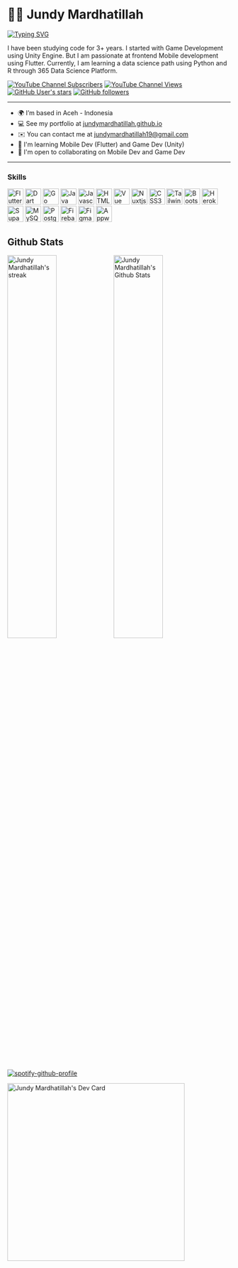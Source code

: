 <!-- Headers -->
# 🏄‍♂️ Jundy Mardhatillah
<p align="left">
  <!-- Typing SVG -->
  <a href="https://git.io/typing-svg"><img src="https://readme-typing-svg.demolab.com?font=Fira+Code&pause=1000&color=3AC5F7&width=435&lines=Full-stack+flutter+app+developer;3%2B+years+of+coding+experience;Always+learning+new+things" alt="Typing SVG" /></a>
</p>

<!-- About me -->
<p>I have been studying code for 3+ years. I started with Game Development using Unity Engine. But I am passionate at frontend Mobile development using Flutter. Currently, I am learning a data science path using Python and R through 365 Data Science Platform.</p>

<!-- Social Badges Section -->
<p align="left">
  <a href="https://www.youtube.com/channel/UCFANvLeJ0GWm5pmJiHZA8vg?sub_confirmation=1">
    <img alt="YouTube Channel Subscribers" title="Youtube Subscribers" src="https://staging.shields.io/youtube/channel/subscribers/UCFANvLeJ0GWm5pmJiHZA8vg?logo=youtube&style=for-the-badge"></a>

  <a href="https://www.youtube.com/channel/UCFANvLeJ0GWm5pmJiHZA8vg">
    <img alt="YouTube Channel Views" title="Youtube Views" src="https://staging.shields.io/youtube/channel/views/UCFANvLeJ0GWm5pmJiHZA8vg?logo=Youtube&style=for-the-badge"></a> 

  <a href="https://github.com/JundyMardhatillah?tab=repositories&sort=stargazers">
    <img alt="GitHub User's stars" title="Total stars on Github" src="https://staging.shields.io/github/stars/jundymardhatillah?logo=Github&style=for-the-badge"></a>

  <a href="https://github.com/JundyMardhatillah?tab=followers">
    <img alt="GitHub followers" title="Follow me on Github" src="https://staging.shields.io/github/followers/jundymardhatillah?logo=Github&style=for-the-badge"></a>

-----------------
* 🌍 I’m based in Aceh - Indonesia
* 💻 See my portfolio at [jundymardhatillah.github.io](https://jundymardhatillah.github.io/)
* ✉️ You can contact me at [jundymardhatillah19@gmail.com](mailto:jundymardhatillah19@gmail.com)
* 🧠 I'm learning Mobile Dev (Flutter) and Game Dev (Unity)
* 🤝 I'm open to collaborating on Mobile Dev and  Game Dev
-----------------
### Skills

<p align="left">
<a href="https://flutter.dev/" target="_blank" rel="noreferrer"><img src="https://raw.githubusercontent.com/danielcranney/readme-generator/main/public/icons/skills/flutter-colored.svg" width="36" height="36" alt="Flutter" /></a>
<a href="https://go.dev/doc/" target="_blank" rel="noreferrer"><img src="https://raw.githubusercontent.com/danielcranney/readme-generator/main/public/icons/skills/dart-colored.svg" width="36" height="36" alt="Dart" /></a>
<a href="https://go.dev/doc/" target="_blank" rel="noreferrer"><img src="https://raw.githubusercontent.com/danielcranney/readme-generator/main/public/icons/skills/go-colored.svg" width="36" height="36" alt="Go" /></a>
<a href="https://www.oracle.com/java/" target="_blank" rel="noreferrer"><img src="https://raw.githubusercontent.com/danielcranney/readme-generator/main/public/icons/skills/java-colored.svg" width="36" height="36" alt="Java" /></a>
<a href="https://developer.mozilla.org/en-US/docs/Web/JavaScript" target="_blank" rel="noreferrer"><img src="https://raw.githubusercontent.com/danielcranney/readme-generator/main/public/icons/skills/javascript-colored.svg" width="36" height="36" alt="Javascript" /></a>
<a href="https://developer.mozilla.org/en-US/docs/Glossary/HTML5" target="_blank" rel="noreferrer"><img src="https://raw.githubusercontent.com/danielcranney/readme-generator/main/public/icons/skills/html5-colored.svg" width="36" height="36" alt="HTML5" /></a>
<a href="https://vuejs.org/" target="_blank" rel="noreferrer"><img src="https://raw.githubusercontent.com/danielcranney/readme-generator/main/public/icons/skills/vuejs-colored.svg" width="36" height="36" alt="Vue" /></a>
<a href="https://nuxtjs.org/" target="_blank" rel="noreferrer"><img src="https://raw.githubusercontent.com/danielcranney/readme-generator/main/public/icons/skills/nuxtjs-colored.svg" width="36" height="36" alt="Nuxtjs" /></a>
<a href="https://www.w3.org/TR/CSS/#css" target="_blank" rel="noreferrer"><img src="https://raw.githubusercontent.com/danielcranney/readme-generator/main/public/icons/skills/css3-colored.svg" width="36" height="36" alt="CSS3" /></a>
<a href="https://tailwindcss.com/" target="_blank" rel="noreferrer"><img src="https://raw.githubusercontent.com/danielcranney/readme-generator/main/public/icons/skills/tailwindcss-colored.svg" width="36" height="36" alt="TailwindCSS" /></a>
<a href="https://getbootstrap.com/" target="_blank" rel="noreferrer"><img src="https://raw.githubusercontent.com/danielcranney/readme-generator/main/public/icons/skills/bootstrap-colored.svg" width="36" height="36" alt="Bootstrap" /></a>
<a href="https://www.heroku.com/" target="_blank" rel="noreferrer"><img src="https://raw.githubusercontent.com/danielcranney/readme-generator/main/public/icons/skills/heroku-colored.svg" width="36" height="36" alt="Heroku" /></a>
<a href="https://supabase.io/" target="_blank" rel="noreferrer"><img src="https://raw.githubusercontent.com/danielcranney/readme-generator/main/public/icons/skills/supabase-colored.svg" width="36" height="36" alt="Supabase" /></a>
<a href="https://www.mysql.com/" target="_blank" rel="noreferrer"><img src="https://raw.githubusercontent.com/danielcranney/readme-generator/main/public/icons/skills/mysql-colored.svg" width="36" height="36" alt="MySQL" /></a>
<a href="https://www.postgresql.org/" target="_blank" rel="noreferrer"><img src="https://raw.githubusercontent.com/danielcranney/readme-generator/main/public/icons/skills/postgresql-colored.svg" width="36" height="36" alt="PostgreSQL" /></a>
<a href="https://firebase.google.com/" target="_blank" rel="noreferrer"><img src="https://raw.githubusercontent.com/danielcranney/readme-generator/main/public/icons/skills/firebase-colored.svg" width="36" height="36" alt="Firebase" /></a>
<a href="https://www.figma.com/" target="_blank" rel="noreferrer"><img src="https://raw.githubusercontent.com/danielcranney/readme-generator/main/public/icons/skills/figma-colored.svg" width="36" height="36" alt="Figma" /></a>
<a href="https://appwrite.io/" target="_blank" rel="noreferrer"><img src="https://raw.githubusercontent.com/danielcranney/readme-generator/main/public/icons/skills/appwrite-colored.svg" width="36" height="36" alt="Appwrite" /></a>
</p>

## Github Stats

<a href="https://github.com/JundyMardhatillah/github-readme-streak-stats"><img align="left" width="47%" title="🔥 Get streak stats for your profile at git.io/streak-stats" alt="Jundy Mardhatillah's streak" src="https://github-readme-streak-stats.herokuapp.com/?user=JundyMardhatillah&theme=black-ice&hide-border=true&stroke=0000&background=060A0CD0"/></a>

<a href="https://github.com/JundyMardhatillah/github-readme-stats"><img align="left" width="47%" alt="Jundy Mardhatillah's Github Stats" src="https://github-readme-stats.vercel.app/api?username=JundyMardhatillah&show_icons=true&count_private=true&theme=radical&hide-border=true&bg_color=0D1117"/></a>

[![spotify-github-profile](https://spotify-github-profile.vercel.app/api/view?uid=jundymardhatillah&cover_image=true&theme=default&show_offline=false&background_color=171e21&bar_color=499265)](https://github.com/kittinan/spotify-github-profile)

<a href="https://app.daily.dev/jundy"><img src="https://api.daily.dev/devcards/5c52e779b3e643aca9068706a35f89d2.png?r=o8z" width="400" alt="Jundy Mardhatillah's Dev Card"/></a>